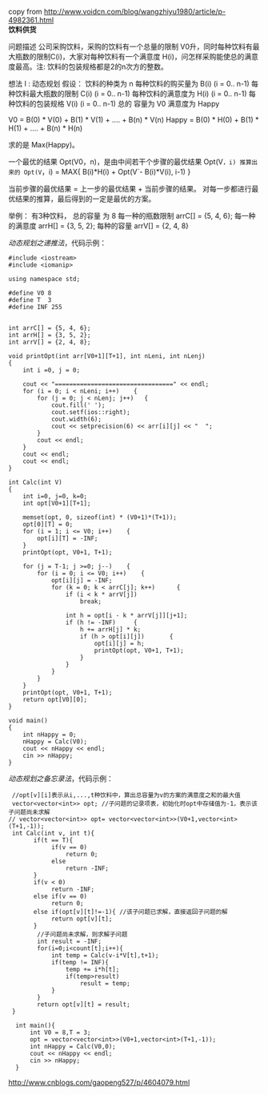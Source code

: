 copy from http://www.voidcn.com/blog/wangzhiyu1980/article/p-4982361.html  
**饮料供货**

问题描述
公司采购饮料，采购的饮料有一个总量的限制 V0升，同时每种饮料有最大瓶数的限制C(i)，大家对每种饮料有一个满意度 H(i)，问怎样采购能使总的满意度最高。注: 饮料的包装规格都是2的n次方的整数。


想法 I : 动态规划
假设：
          饮料的种类为 n 
          每种饮料的购买量为 B(i)  (i  = 0.. n-1)
          每种饮料最大瓶数的限制  C(i)  (i  = 0.. n-1) 
          每种饮料的满意度为  H(i)  (i  = 0.. n-1)
          每种饮料的包装规格  V(i)  (i  = 0.. n-1)
          总的 容量为 V0
          满意度为   Happy

V0 = B(0) * V(0) + B(1) * V(1) + .... + B(n) * V(n)
Happy = B(0) * H(0) + B(1) * H(1) + .... + B(n) * H(n)

求的是 Max(Happy)。

一个最优的结果  Opt(V0，n)，是由中间若干个步骤的最优结果 Opt(V`，i) 推算出来的
Opt(V`，i) = MAX{   B(i)*H(i) + Opt(V`- B(i)*V(i), i-1)  } 

当前步骤的最优结果 = 上一步的最优结果 + 当前步骤的结果。
对每一步都进行最优结果的推算，最后得到的一定是最优的方案。

举例：   有3种饮料，  总的容量 为  8
每一种的瓶数限制  arrC[] = {5, 4, 6};
每一种的满意度     arrH[] = {3, 5, 2};
每种的容量            arrV[] = {2, 4, 8}

*动态规划之递推法*，代码示例：
```
#include <iostream>
#include <iomanip> 

using namespace std;

#define V0 8
#define T  3
#define INF 255


int arrC[] = {5, 4, 6};
int arrH[] = {3, 5, 2};
int arrV[] = {2, 4, 8};

void printOpt(int arr[V0+1][T+1], int nLeni, int nLenj)
{
    int i =0, j = 0;

    cout << "=================================" << endl;
    for (i = 0; i < nLeni; i++)    {
        for (j = 0; j < nLenj; j++)   {
            cout.fill(' ');  
            cout.setf(ios::right);  
            cout.width(6);  
            cout << setprecision(6) << arr[i][j] << "  ";
        }
        cout << endl;
    }
    cout << endl;
    cout << endl;
}

int Calc(int V)
{
    int i=0, j=0, k=0;
    int opt[V0+1][T+1];

    memset(opt, 0, sizeof(int) * (V0+1)*(T+1));
    opt[0][T] = 0;
    for (i = 1; i <= V0; i++)    {
        opt[i][T] = -INF;
    }
    printOpt(opt, V0+1, T+1);

    for (j = T-1; j >=0; j--)    {
        for (i = 0; i <= V0; i++)    {
            opt[i][j] = -INF;
            for (k = 0; k < arrC[j]; k++)      {
                if (i < k * arrV[j])
                    break;

                int h = opt[i - k * arrV[j]][j+1];
                if (h != -INF)     {
                    h += arrH[j] * k;
                    if (h > opt[i][j])       {
                        opt[i][j] = h;
                        printOpt(opt, V0+1, T+1);
                    }
                }
            }
        }
    }
    printOpt(opt, V0+1, T+1);
    return opt[V0][0];
}

void main()
{
    int nHappy = 0;
    nHappy = Calc(V0);
    cout << nHappy << endl;
    cin >> nHappy;
}
```
*动态规划之备忘录法*，代码示例：
```
 //opt[v][i]表示从i,...,t种饮料中，算出总容量为v的方案的满意度之和的最大值
 vector<vector<int>> opt; //子问题的记录项表，初始化时opt中存储值为-1，表示该子问题尚未求解
// vector<vector<int>> opt= vector<vector<int>>(V0+1,vector<int>(T+1,-1));
 int Calc(int v, int t){
       if(t == T){
            if(v == 0)
                return 0;
            else
                return -INF;
       }
       if(v < 0)
            return -INF;
       else if(v == 0)
            return 0;
       else if(opt[v][t]!=-1){ //该子问题已求解，直接返回子问题的解
            return opt[v][t];  
       }
        //子问题尚未求解，则求解子问题
        int result = -INF;
        for(i=0;i<count[t];i++){
            int temp = Calc(v-i*V[t],t+1);
            if(temp != INF){
                temp += i*h[t];
                if(temp>result)
                    result = temp;
            }
        }
        return opt[v][t] = result;
 }
 
  int main(){
      int V0 = 8,T = 3;
      opt = vector<vector<int>>(V0+1,vector<int>(T+1,-1));
      int nHappy = Calc(V0,0);
      cout << nHappy << endl;
      cin >> nHappy;
  }
```
http://www.cnblogs.com/gaopeng527/p/4604079.html 
